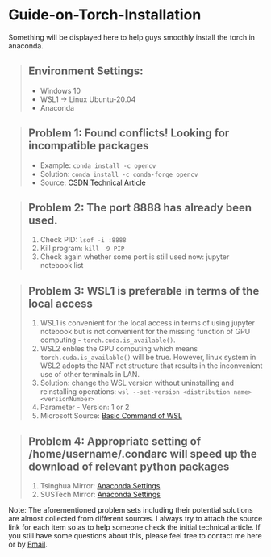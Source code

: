 # Guide-on-Torch-Installation
Something will be displayed here to help guys smoothly install the torch in anaconda.

> ## Environment Settings:
> * Windows 10
> * WSL1 -> Linux Ubuntu-20.04
> * Anaconda

> ## Problem 1: Found conflicts! Looking for incompatible packages
> * Example: `conda install -c opencv`
> * Solution: `conda install -c conda-forge opencv`
> * Source: [CSDN Technical Article](https://blog.csdn.net/weixin_44627799/article/details/112597182)

> ## Problem 2: The port 8888 has already been used.
> 1. Check PID: `lsof -i :8888`
> 2. Kill program: `kill -9 PIP`
> 3. Check again whether some port is still used now: jupyter notebook list

> ## Problem 3: WSL1 is preferable in terms of the local access
> 1. WSL1 is convenient for the local access in terms of using jupyter notebook but is not convenient for the missing function of GPU computing - `torch.cuda.is_available()`.
> 2. WSL2 enbles the GPU computing which means `torch.cuda.is_available()` will be true. However, linux system in WSL2 adopts the NAT net structure that results in the inconvenient use of other terminals in LAN.
> 3. Solution: change the WSL version without uninstalling and reinstalling operations: `wsl --set-version <distribution name> <versionNumber>`
> 4. Parameter - Version: 1 or 2
> 5. Microsoft Source: [Basic Command of WSL](https://docs.microsoft.com/zh-cn/windows/wsl/basic-commands)

> ## Problem 4: Appropriate setting of /home/username/.condarc will speed up the download of relevant python packages
> 1. Tsinghua Mirror: [Anaconda Settings](https://mirrors.tuna.tsinghua.edu.cn/help/anaconda/)
> 2. SUSTech Mirror: [Anaconda Settings](https://mirrors.sustech.edu.cn/help/anaconda.html#configuration)

Note: The aforementioned problem sets including their potential solutions are almost collected from different sources. I always try to attach the source link for each item so as to help someone check the initial technical article. If you still have some questions about this, please feel free to contact me here or by [Email](lyqiaodong@gmail.com).